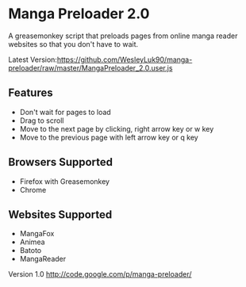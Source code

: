 Manga Preloader 2.0
===============

A greasemonkey script that preloads pages from online manga reader websites so that you don't have to wait. 

Latest Version:https://github.com/WesleyLuk90/manga-preloader/raw/master/MangaPreloader_2.0.user.js


Features
----
  * Don't wait for pages to load
  * Drag to scroll
  * Move to the next page by clicking, right arrow key or w key
  * Move to the previous page with left arrow key or q key

Browsers Supported
----
  * Firefox with Greasemonkey
  * Chrome

Websites Supported
----
  * MangaFox
  * Animea
  * Batoto
  * MangaReader


Version 1.0 http://code.google.com/p/manga-preloader/